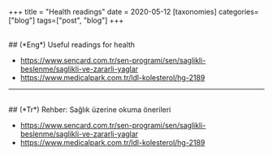 +++
title = "Health readings"
date = 2020-05-12
[taxonomies]
categories=["blog"]
tags=["post", "blog"]
+++

<br>
## (*Eng*) Useful readings for health

* https://www.sencard.com.tr/sen-programi/sen/saglikli-beslenme/saglikli-ve-zararli-yaglar
* https://www.medicalpark.com.tr/ldl-kolesterol/hg-2189

---
<br>
## (*Tr*) Rehber: Sağlık üzerine okuma önerileri

* https://www.sencard.com.tr/sen-programi/sen/saglikli-beslenme/saglikli-ve-zararli-yaglar
* https://www.medicalpark.com.tr/ldl-kolesterol/hg-2189